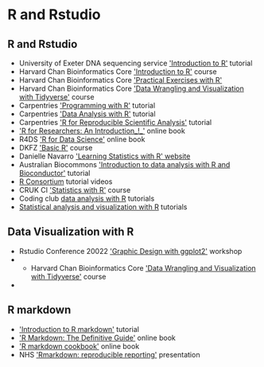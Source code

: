 # R and Rstudio

## R and Rstudio

- University of Exeter DNA sequencing service ['Introduction to R'](https://biomedicalhub.github.io/R-intro/) tutorial
- Harvard Chan Bioinformatics Core  ['Introduction to R'](https://hbctraining.github.io/Intro-to-R-flipped/) course
- Harvard Chan Bioinformatics Core ['Practical Exercises with R'](https://github.com/hbctraining/Training-modules/tree/master/IntroR_practical_online_resource)
- Harvard Chan Bioinformatics Core  ['Data Wrangling and Visualization with Tidyverse'](https://github.com/hbctraining/Training-modules/tree/master/Tidyverse_ggplot2) course
- Carpentries ['Programming with R'](http://swcarpentry.github.io/r-novice-inflammation/) tutorial
- Carpentries ['Data Analysis with R'](https://uomresearchit.github.io/r-tidyverse-intro/) tutorial
- Carpentries ['R for Reproducible Scientific Analysis'](https://swcarpentry.github.io/r-novice-gapminder/) tutorial
- ['](https://tysonbarrett.com/Rstats/)[R for Researchers: An Introduction_!_'](https://tysonbarrett.com/Rstats/) online book
- R4DS ['R for Data Science'](https://r4ds.had.co.nz/) online book
- DKFZ ['Basic R'](https://compepigen.github.io/BasicR/) course
- Danielle Navarro  ['Learning Statistics with R' website](https://learningstatisticswithr.com/book/)
- Australian Biocommons ['Introduction to data analysis with R and Bioconductor'](https://saskiafreytag.github.io/biocommons-r-intro/) tutorial
- [R Consortium](https://www.youtube.com/channel/UC_R5smHVXRYGhZYDJsnXTwg/videos) tutorial videos
- CRUK CI  ['Statistics with R'](https://bioinformatics-core-shared-training.github.io/linear-models-r/) course
- Coding club [data analysis with R](https://ourcodingclub.github.io/tutorials.html) tutorials
- [Statistical analysis and visualization with R](http://www.sthda.com/english/) tutorials

## Data Visualization with R

- Rstudio Conference 20022 ['Graphic Design with ggplot2'](https://rstudio-conf-2022.github.io/ggplot2-graphic-design/) workshop
- - Harvard Chan Bioinformatics Core  ['Data Wrangling and Visualization with Tidyverse'](https://github.com/hbctraining/Training-modules/tree/master/Tidyverse_ggplot2) course
-
## R markdown

- ['Introduction to R markdown'](https://ourcodingclub.github.io/tutorials/rmarkdown/) tutorial
- ['R Markdown: The Definitive Guide'](https://bookdown.org/yihui/rmarkdown/) online book
- ['](https://bookdown.org/yihui/rmarkdown-cookbook/)[R markdown cookbook'](https://bookdown.org/yihui/rmarkdown-cookbook/) online book
- NHS ['Rmarkdown: reproducible reporting'](https://jthomasmock.github.io/rmd-nhs) presentation
